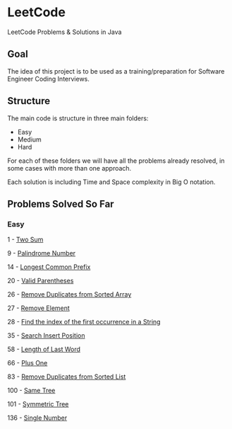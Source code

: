 # LeetCode
 LeetCode Problems & Solutions in Java

## Goal
The idea of this project is to be used as a training/preparation for Software Engineer Coding Interviews.

## Structure

The main code is structure in three main folders:
* Easy
* Medium
* Hard

For each of these folders we will have all the problems already resolved, in some cases with more than one approach.

Each solution is including Time and Space complexity in Big O notation.

## Problems Solved So Far

### Easy
1 - [Two Sum](https://leetcode.com/problems/two-sum/description/)

9 - [Palindrome Number](https://leetcode.com/problems/palindrome-number/)

14 - [Longest Common Prefix](https://leetcode.com/problems/longest-common-prefix/description/)

20 - [Valid Parentheses](https://leetcode.com/problems/valid-parentheses/description/)

26 - [Remove Duplicates from Sorted Array](https://leetcode.com/problems/remove-duplicates-from-sorted-array/description/)

27 - [Remove Element](https://leetcode.com/problems/remove-element/description/)

28 - [Find the index of the first occurrence in a String](https://leetcode.com/problems/find-the-index-of-the-first-occurrence-in-a-string/description/)

35 - [Search Insert Position](https://leetcode.com/problems/search-insert-position/description/)

58 - [Length of Last Word](https://leetcode.com/problems/length-of-last-word/description/)

66 - [Plus One](https://leetcode.com/problems/plus-one/)

83 - [Remove Duplicates from Sorted List](https://leetcode.com/problems/remove-duplicates-from-sorted-list/)

100 - [Same Tree](https://leetcode.com/problems/same-tree/description/)

101 - [Symmetric Tree](https://leetcode.com/problems/symmetric-tree/)

136 - [Single Number](https://leetcode.com/problems/single-number/description/)